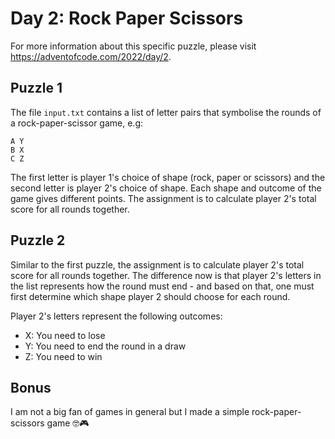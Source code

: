 # Day 2: Rock Paper Scissors

For more information about this specific puzzle, please visit https://adventofcode.com/2022/day/2. 

## Puzzle 1

The file `input.txt` contains a list of letter pairs that symbolise the rounds of a rock-paper-scissor game, e.g:

```
A Y
B X
C Z
```

The first letter is player 1's choice of shape (rock, paper or scissors) and the second letter is player 2's choice of shape. Each shape and outcome of the game gives different points. The assignment is to calculate player 2's total score for all rounds together.

## Puzzle 2

Similar to the first puzzle, the assignment is to calculate player 2's total score for all rounds together. The difference now is that player 2's letters in the list represents how the round must end - and based on that, one must first determine which shape player 2 should choose for each round.

Player 2's letters represent the following outcomes:

- X: You need to lose
- Y: You need to end the round in a draw
- Z: You need to win

## Bonus

I am not a big fan of games in general but I made a simple rock-paper-scissors game 🤓🎮